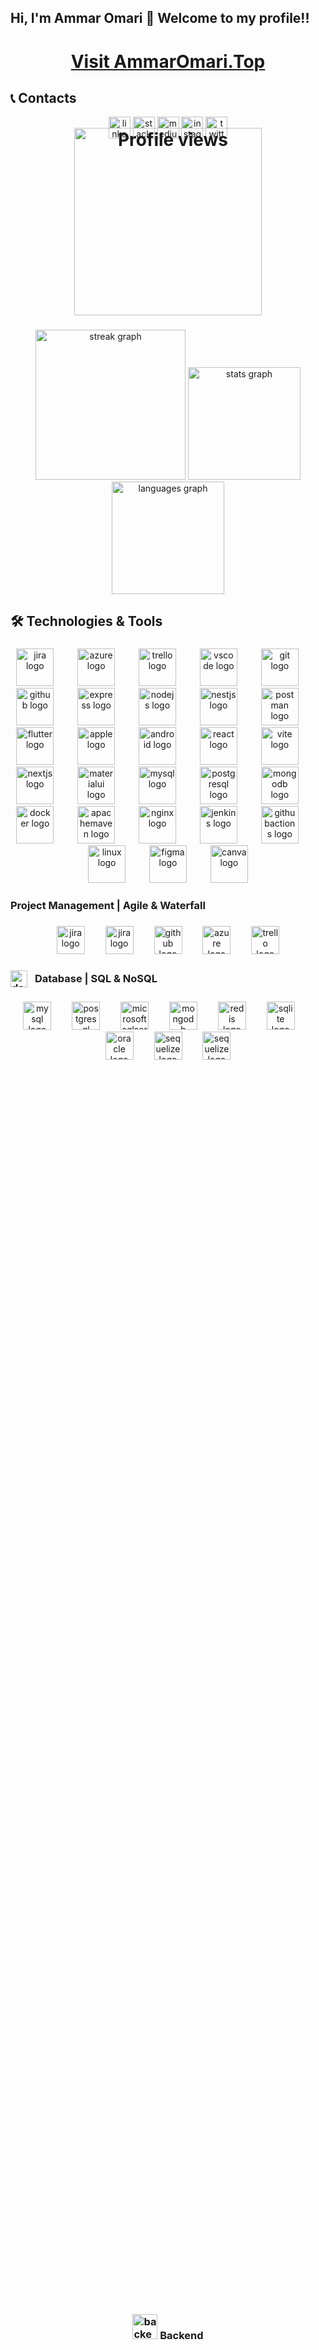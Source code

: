 <h2 align="left">Hi, I'm Ammar Omari 👋 Welcome to my profile!!</h2>

###

<h1 align="center"><a href="http://www.ammaromari.top/" target="_blank" rel="noopener noreferrer">Visit AmmarOmari.Top</a></h1>

<h2 align="left">📞 Contacts</h2>

<div align="center">
  <a href="https://www.linkedin.com/in/ammar-omari/" target="_blank">
    <img src="https://img.shields.io/static/v1?message=LinkedIn&logo=linkedin&label=&color=0077B5&logoColor=white&labelColor=&style=for-the-badge" height="35" alt="linkedin logo"  />
  </a>
  <a href="https://stackoverflow.com/users/13494513/ammar-omari" target="_blank">
    <img src="https://img.shields.io/static/v1?message=Stackoverflow&logo=stackoverflow&label=&color=FE7A16&logoColor=white&labelColor=&style=for-the-badge" height="35" alt="stackoverflow logo"  />
  </a>
  <a href="https://medium.com/@ammaromari7077" target="_blank">
    <img src="https://img.shields.io/static/v1?message=Medium&logo=medium&label=&color=12100E&logoColor=white&labelColor=&style=for-the-badge" height="35" alt="medium logo"  />
  </a>
  <img src="https://img.shields.io/static/v1?message=Instagram&logo=instagram&label=&color=E4405F&logoColor=white&labelColor=&style=for-the-badge" height="35" alt="instagram logo"  />
  <a href="https://x.com/_ammar_omari_" target="_blank">
    <img src="https://img.shields.io/static/v1?message=Twitter&logo=twitter&label=&color=1DA1F2&logoColor=white&labelColor=&style=for-the-badge" height="35" alt="twitter logo"  />
  </a>
</div>

###

<h1 style="text-align: center;" align="center">
  <a href="https://visitcount.itsvg.in" target="_blank">
    <img src="https://visitcount.itsvg.in/api?id=Ammar7077&icon=0&color=0" alt="Profile views" width="300" style="margin-top: -60px ">
  </a>
</h1>


###
<div align="center">
  <img src="https://streak-stats.demolab.com?user=Ammar7077&locale=en&mode=weekly&theme=nightowl&hide_border=false&border_radius=15&date_format=M%20j%5B,%20Y%5D" height="240" alt="streak graph"  />
  <img class="m-2 select-none pointer-events-none" draggable="false" id="stats" src="https://github-readme-stats.vercel.app/api?username=Ammar7077&hide_title=true&amp;theme=nightowl&amp;hide_border=false&amp;include_all_commits=true&amp;count_private=false;" height="180" alt="stats graph">
  <img src="https://github-readme-stats.vercel.app/api/top-langs?username=Ammar7077&locale=en&hide_title=false&layout=compact&card_width=320&langs_count=8&theme=nightowl&hide_border=false&custom_title=%20%20%20%20%20%20%20" height="180" alt="languages graph"  />
</div>

###

<h2 align="left">🛠️ Technologies & Tools</h2>

###

<div align="center">
  <img src="https://cdn.jsdelivr.net/gh/devicons/devicon/icons/jira/jira-original.svg" height="60" alt="jira logo"  />
  <img width="30" />
  <img src="https://skillicons.dev/icons?i=azure" height="60" alt="azure logo"  />
  <img width="30" />
  <img src="https://cdn.simpleicons.org/trello/0052CC" height="60" alt="trello logo"  />
  <img width="30" />
  <img src="https://skillicons.dev/icons?i=vscode" height="60" alt="vscode logo"  />
  <img width="30" />
  <img src="https://skillicons.dev/icons?i=git" height="60" alt="git logo"  />
  <img width="30" />
  <img src="https://skillicons.dev/icons?i=github" height="60" alt="github logo"  />
  <img width="30" />
  <img src="https://skillicons.dev/icons?i=express" height="60" alt="express logo"  />
  <img width="30" />
  <img src="https://skillicons.dev/icons?i=nodejs" height="60" alt="nodejs logo"  />
  <img width="30" />
  <img src="https://skillicons.dev/icons?i=nestjs" height="60" alt="nestjs logo"  />
  <img width="30" />
  <img src="https://skillicons.dev/icons?i=postman" height="60" alt="postman logo"  />
  <img width="30" />
  <img src="https://skillicons.dev/icons?i=flutter" height="60" alt="flutter logo"  />
  <img width="30" />
  <img src="https://cdn-icons-png.flaticon.com/512/5977/5977575.png" height="60" alt="apple logo"  />
  <img width="30" />
  <img src="https://cdn-icons-png.flaticon.com/512/732/732208.png" height="60" alt="android logo"  />
  <img width="30" />
  <img src="https://skillicons.dev/icons?i=react" height="60" alt="react logo"  />
  <img width="30" />
  <img src="https://skillicons.dev/icons?i=vite" height="60" alt="vite logo"  />
  <img width="30" />
  <img src="https://skillicons.dev/icons?i=nextjs" height="60" alt="nextjs logo"  />
  <img width="30" />
  <img src="https://skillicons.dev/icons?i=materialui" height="60" alt="materialui logo"  />
  <img width="30" />
  <img src="https://skillicons.dev/icons?i=mysql" height="60" alt="mysql logo"  />
  <img width="30" />
  <img src="https://skillicons.dev/icons?i=postgres" height="60" alt="postgresql logo"  />
  <img width="30" />
  <img src="https://skillicons.dev/icons?i=mongodb" height="60" alt="mongodb logo"  />
  <img width="30" />
  <img src="https://skillicons.dev/icons?i=docker" height="60" alt="docker logo"  />
  <img width="30" />
  <img src="https://skillicons.dev/icons?i=maven" height="60" alt="apachemaven logo"  />
  <img width="30" />
  <img src="https://cdn.simpleicons.org/nginx/009639" height="60" alt="nginx logo"  />
  <img width="30" />
  <img src="https://skillicons.dev/icons?i=jenkins" height="60" alt="jenkins logo"  />
  <img width="30" />
  <img src="https://skillicons.dev/icons?i=githubactions" height="60" alt="githubactions logo"  />
  <img width="30" />
  <img src="https://skillicons.dev/icons?i=linux" height="60" alt="linux logo"  />
  <img width="30" />
  <img src="https://skillicons.dev/icons?i=figma" height="60" alt="figma logo"  />
  <img width="30" />
  <img src="https://cdn.simpleicons.org/canva/00C4CC" height="60" alt="canva logo"  />
</div>

###

<h3 align="left">Project Management | Agile & Waterfall</h3>

###

<div align="center">
  <img src="https://seeklogo.com/images/C/clickup-symbol-logo-BB24230BBB-seeklogo.com.png" height="45" alt="jira logo"  />
  <img width="25" />
  <img src="https://cdn.jsdelivr.net/gh/devicons/devicon/icons/jira/jira-original.svg" height="45" alt="jira logo"  />
  <img width="25" />
  <img src="https://skillicons.dev/icons?i=github" height="45" alt="github logo"  />
  <img width="25" />
  <img src="https://skillicons.dev/icons?i=azure" height="45" alt="azure logo"  />
  <img width="25" />
  <img src="https://cdn.simpleicons.org/trello/0052CC" height="45" alt="trello logo"  />
</div>

###


<h3 align="start">
  <img src="https://www.svgrepo.com/show/484232/database.svg" height="27" alt="database" style="vertical-align: middle; display: inline-block;" />
  <span style="vertical-align: middle; display: inline-block; margin-left: 8px;">Database | SQL & NoSQL</span>
</h3>

###

<div align="center">
  <img src="https://skillicons.dev/icons?i=mysql" height="45" alt="mysql logo"  />
  <img width="25" />
  <img src="https://skillicons.dev/icons?i=postgres" height="45" alt="postgresql logo"  />
  <img width="25" />
  <img src="https://cdn.jsdelivr.net/gh/devicons/devicon/icons/microsoftsqlserver/microsoftsqlserver-plain.svg" height="45" alt="microsoftsqlserver logo"  />
  <img width="25" />
  <img src="https://skillicons.dev/icons?i=mongodb" height="45" alt="mongodb logo"  />
  <img width="25" />
  <img src="https://skillicons.dev/icons?i=redis" height="45" alt="redis logo"  />
  <img width="25" />
  <img src="https://cdn.jsdelivr.net/gh/devicons/devicon/icons/sqlite/sqlite-original.svg" height="45" alt="sqlite logo"  />
  <img width="25" />
  <img src="https://cdn.jsdelivr.net/gh/devicons/devicon/icons/oracle/oracle-original.svg" height="45" alt="oracle logo"  />
  <img width="25" />
  <img src="https://cdn.jsdelivr.net/gh/devicons/devicon/icons/sequelize/sequelize-original.svg" height="45" alt="sequelize logo"  />
  <img width="25" />
  <img src="https://seeklogo.com/images/T/typeorm-logo-F243B34DEE-seeklogo.com.png" height="45" alt="sequelize logo"  />
</div>

###

<div style="display: flex; justify-content: center; align-items: center; height: 100vh;">
  <h3>
    <img src="https://www.svgrepo.com/show/530439/api-interface.svg" height="40" alt="backend" /> Backend
  </h3>
</div>

###

<div align="center">
  <img src="https://skillicons.dev/icons?i=express" height="45" alt="express logo"  />
  <img width="25" />
  <img src="https://skillicons.dev/icons?i=nodejs" height="45" alt="nodejs logo"  />
  <img width="25" />
  <img src="https://skillicons.dev/icons?i=nestjs" height="45" alt="nestjs logo"  />
  <img width="25" />
  <img src="https://skillicons.dev/icons?i=django" height="45" alt="django logo"  />
  <img width="25" />
  <img src="https://skillicons.dev/icons?i=fastapi" height="45" alt="fastapi logo"  />
  <img width="25" />
  <img src="https://skillicons.dev/icons?i=laravel" height="45" alt="laravel logo"  />
  <img width="25" />
  <img src="https://skillicons.dev/icons?i=dotnet" height="45" alt="dot-net logo"  />
</div>

###

<h3 align="left">Fontend | Web & Mobile</h3>

###

<div align="center">
  <img src="https://skillicons.dev/icons?i=react" height="45" alt="react logo"  />
  <img width="25" />
  <img src="https://skillicons.dev/icons?i=vite" height="45" alt="vite logo"  />
  <img width="25" />
  <img src="https://skillicons.dev/icons?i=nextjs" height="45" alt="nextjs logo"  />
  <img width="25" />
  <img src="https://skillicons.dev/icons?i=flutter" height="45" alt="flutter logo"  />
  <img width="25" />
  <img src="https://skillicons.dev/icons?i=materialui" height="45" alt="materialui logo"  />
  <img width="25" />
  <img src="https://skillicons.dev/icons?i=tailwind" height="45" alt="tailwindcss logo"  />
  <img width="25" />
  <img src="https://skillicons.dev/icons?i=kotlin" height="45" alt="kotlin logo"  />
</div>

###

<h3 align="left">Languages</h3>

###

<div align="center">
  <img src="https://skillicons.dev/icons?i=js" height="45" alt="javascript logo"  />
  <img width="25" />
  <img src="https://skillicons.dev/icons?i=ts" height="45" alt="typescript logo"  />
  <img width="25" />
  <img src="https://skillicons.dev/icons?i=dart" height="45" alt="dart logo"  />
  <img width="25" />
  <img src="https://skillicons.dev/icons?i=py" height="45" alt="python logo"  />
  <img width="25" />
  <img src="https://skillicons.dev/icons?i=kotlin" height="45" alt="kotlin logo"  />
  <img width="25" />
  <img src="https://skillicons.dev/icons?i=cs" height="45" alt="csharp logo"  />
  <img width="25" />
  <img src="https://skillicons.dev/icons?i=cpp" height="45" alt="cplusplus logo"  />
  <img width="25" />
  <img src="https://skillicons.dev/icons?i=c" height="45" alt="c logo"  />
  <img width="25" />
  <img src="https://skillicons.dev/icons?i=java" height="45" alt="java logo"  />
  <img width="25" />
  <img src="https://skillicons.dev/icons?i=bash" height="45" alt="bash logo"  />
</div>

###

<h3 align="left">Design | UI/UX</h3>

###

<div align="center">
  <img src="https://skillicons.dev/icons?i=figma" height="45" alt="figma logo"  />
  <img width="40" />
  <img src="https://cdn.jsdelivr.net/gh/devicons/devicon/icons/canva/canva-original.svg" height="45" alt="canva logo"  />
</div>

###

<h3 align="left">IDEs</h3>

###

<div align="center">
  <img src="https://skillicons.dev/icons?i=androidstudio" height="45" alt="androidstudio logo"  />
  <img width="40" />
  <img src="https://skillicons.dev/icons?i=vscode" height="45" alt="vscode logo"  />
</div>

###

